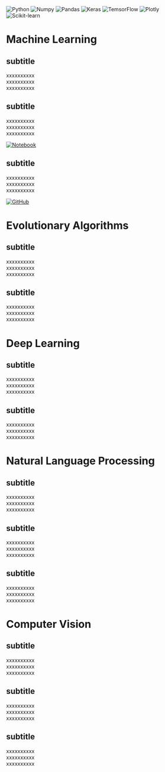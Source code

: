 <div class="badges-container">
  <img src="https://img.shields.io/badge/Python-B9E1F5?style=for-the-badge&logo=python&logoColor=white" alt="Python" />
  <img src="https://img.shields.io/badge/Numpy-B9E1F5?style=for-the-badge&logo=numpy&logoColor=white" alt="Numpy" />
  <img src="https://img.shields.io/badge/Pandas-B9E1F5?style=for-the-badge&logo=pandas&logoColor=white" alt="Pandas" />
  <img src="https://img.shields.io/badge/Keras-B9E1F5?style=for-the-badge&logo=keras&logoColor=white" alt="Keras" />
  <img src="https://img.shields.io/badge/TensorFlow-B9E1F5?style=for-the-badge&logo=tensorflow&logoColor=white" alt="TemsorFlow" />
  <img src="https://img.shields.io/badge/Plotly-B9E1F5?style=for-the-badge&logo=plotly&logoColor=white" alt="Plotly" />
  <img src="https://img.shields.io/badge/scikit_learn-B9E1F5?style=for-the-badge&logo=scikit-learn&logoColor=white" alt="Scikit-learn" />
</div>

# Machine Learning

## subtitle

xxxxxxxxxx  
xxxxxxxxxx  
xxxxxxxxxx  

## subtitle

xxxxxxxxxx  
xxxxxxxxxx  
xxxxxxxxxx  

<a href="X" target="_blank"><img alt="Notebook" src="https://img.shields.io/badge/Google%20Colab-Notebook)-B9E1F5?style=flat-square&logo=googlecolab"></a>

## subtitle

xxxxxxxxxx  
xxxxxxxxxx  
xxxxxxxxxx  

<a href="X" target="_blank"><img alt="GitHub" src="https://img.shields.io/badge/GitHub-Notebook-B9E1F5?style=flat-square&logo=github"></a>


# Evolutionary Algorithms

## subtitle

xxxxxxxxxx  
xxxxxxxxxx  
xxxxxxxxxx  

## subtitle

xxxxxxxxxx  
xxxxxxxxxx  
xxxxxxxxxx  


# Deep Learning

## subtitle

xxxxxxxxxx  
xxxxxxxxxx  
xxxxxxxxxx  


## subtitle

xxxxxxxxxx  
xxxxxxxxxx  
xxxxxxxxxx  


# Natural Language Processing

## subtitle

xxxxxxxxxx  
xxxxxxxxxx  
xxxxxxxxxx  


## subtitle

xxxxxxxxxx  
xxxxxxxxxx  
xxxxxxxxxx  


## subtitle

xxxxxxxxxx  
xxxxxxxxxx  
xxxxxxxxxx  


# Computer Vision

## subtitle

xxxxxxxxxx  
xxxxxxxxxx  
xxxxxxxxxx  

## subtitle

xxxxxxxxxx  
xxxxxxxxxx  
xxxxxxxxxx  

## subtitle

xxxxxxxxxx  
xxxxxxxxxx  
xxxxxxxxxx  


                      
